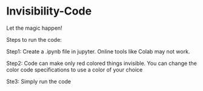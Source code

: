 # Invisibility-Code
Let the magic happen!

Steps to run the code:


Step1: Create a .ipynb file in jupyter. Online tools like Colab may not work.


Step2: Code can make only red colored things invisible. You can change the color code specifications to use a color of your choice


Ste3: Simply run the code
